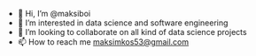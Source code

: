- 👋 Hi, I’m @maksiboi
- 👀 I’m interested in data science and software engineering
- 💞️ I’m looking to collaborate on all kind of data science projects
- 📫 How to reach me maksimkos53@gmail.com

<!---
maksiboi/maksiboi is a ✨ special ✨ repository because its `README.md` (this file) appears on your GitHub profile.
You can click the Preview link to take a look at your changes.
--->
